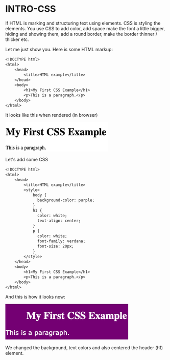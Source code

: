 # INTRO-CSS

If HTML is marking and structuring text using elements. CSS is styling the elements. You use CSS to add color, add space make the font a little bigger, hiding and showing them, add a round border, make the border thinner / thicker etc.

Let me just show you. Here is some HTML markup:

    <!DOCTYPE html>
    <html>
	    <head>
	    	<title>HTML example</title>
	    </head>
	    <body>
		    <h1>My First CSS Example</h1>
		    <p>This is a paragraph.</p>
	    </body>
    </html>

It looks like this when rendered (in browser)

![rendering of the html markup above it](https://raw.githubusercontent.com/Team-FCB/Assets/master/html_simple_markup.png)

Let's add some CSS

    <!DOCTYPE html>
    <html>
	    <head>
		    <title>HTML example</title>
		    <style>
			    body {
			      background-color: purple;
			    }
			    h1 {
			      color: white;
			      text-align: center;
			    }
			    p {
			      color: white;
			      font-family: verdana;
			      font-size: 20px;
			    }
		    </style>
	    </head>
	    <body>
		    <h1>My First CSS Example</h1>
		    <p>This is a paragraph.</p>
	    </body>
    </html>

And this is how it looks now:

![HTML rendering with CSS](https://raw.githubusercontent.com/Team-FCB/Assets/master/html_simple_render.png)

We changed the background, text colors and also centered the header (h1) element.
